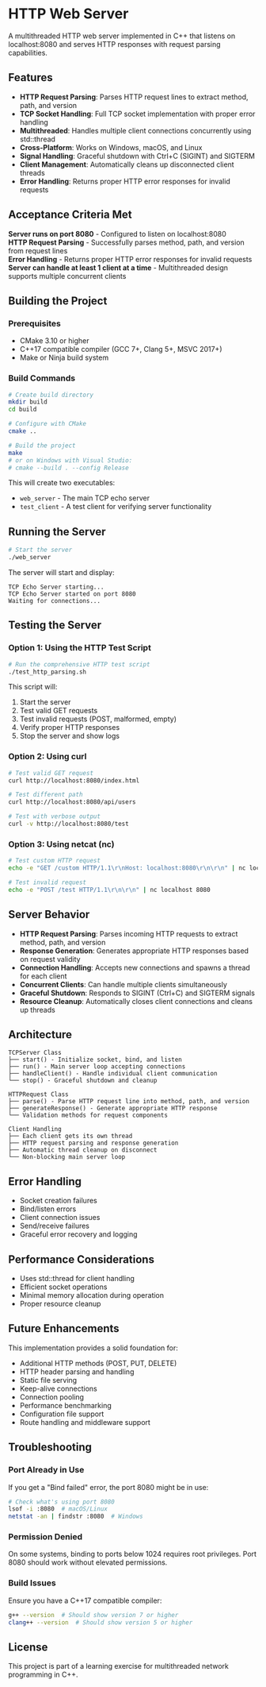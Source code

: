 # HTTP Web Server

A multithreaded HTTP web server implemented in C++ that listens on localhost:8080 and serves HTTP responses with request parsing capabilities.

## Features

- **HTTP Request Parsing**: Parses HTTP request lines to extract method, path, and version
- **TCP Socket Handling**: Full TCP socket implementation with proper error handling
- **Multithreaded**: Handles multiple client connections concurrently using std::thread
- **Cross-Platform**: Works on Windows, macOS, and Linux
- **Signal Handling**: Graceful shutdown with Ctrl+C (SIGINT) and SIGTERM
- **Client Management**: Automatically cleans up disconnected client threads
- **Error Handling**: Returns proper HTTP error responses for invalid requests

## Acceptance Criteria Met

**Server runs on port 8080** - Configured to listen on localhost:8080  
**HTTP Request Parsing** - Successfully parses method, path, and version from request lines  
**Error Handling** - Returns proper HTTP error responses for invalid requests  
**Server can handle at least 1 client at a time** - Multithreaded design supports multiple concurrent clients  

## Building the Project

### Prerequisites
- CMake 3.10 or higher
- C++17 compatible compiler (GCC 7+, Clang 5+, MSVC 2017+)
- Make or Ninja build system

### Build Commands

```bash
# Create build directory
mkdir build
cd build

# Configure with CMake
cmake ..

# Build the project
make
# or on Windows with Visual Studio:
# cmake --build . --config Release
```

This will create two executables:
- `web_server` - The main TCP echo server
- `test_client` - A test client for verifying server functionality

## Running the Server

```bash
# Start the server
./web_server
```

The server will start and display:
```
TCP Echo Server starting...
TCP Echo Server started on port 8080
Waiting for connections...
```

## Testing the Server

### Option 1: Using the HTTP Test Script

```bash
# Run the comprehensive HTTP test script
./test_http_parsing.sh
```

This script will:
1. Start the server
2. Test valid GET requests
3. Test invalid requests (POST, malformed, empty)
4. Verify proper HTTP responses
5. Stop the server and show logs

### Option 2: Using curl

```bash
# Test valid GET request
curl http://localhost:8080/index.html

# Test different path
curl http://localhost:8080/api/users

# Test with verbose output
curl -v http://localhost:8080/test
```

### Option 3: Using netcat (nc)

```bash
# Test custom HTTP request
echo -e "GET /custom HTTP/1.1\r\nHost: localhost:8080\r\n\r\n" | nc localhost 8080

# Test invalid request
echo -e "POST /test HTTP/1.1\r\n\r\n" | nc localhost 8080
```

## Server Behavior

- **HTTP Request Parsing**: Parses incoming HTTP requests to extract method, path, and version
- **Response Generation**: Generates appropriate HTTP responses based on request validity
- **Connection Handling**: Accepts new connections and spawns a thread for each client
- **Concurrent Clients**: Can handle multiple clients simultaneously
- **Graceful Shutdown**: Responds to SIGINT (Ctrl+C) and SIGTERM signals
- **Resource Cleanup**: Automatically closes client connections and cleans up threads

## Architecture

```
TCPServer Class
├── start() - Initialize socket, bind, and listen
├── run() - Main server loop accepting connections
├── handleClient() - Handle individual client communication
└── stop() - Graceful shutdown and cleanup

HTTPRequest Class
├── parse() - Parse HTTP request line into method, path, and version
├── generateResponse() - Generate appropriate HTTP response
└── Validation methods for request components

Client Handling
├── Each client gets its own thread
├── HTTP request parsing and response generation
├── Automatic thread cleanup on disconnect
└── Non-blocking main server loop
```

## Error Handling

- Socket creation failures
- Bind/listen errors
- Client connection issues
- Send/receive failures
- Graceful error recovery and logging

## Performance Considerations

- Uses std::thread for client handling
- Efficient socket operations
- Minimal memory allocation during operation
- Proper resource cleanup

## Future Enhancements

This implementation provides a solid foundation for:
- Additional HTTP methods (POST, PUT, DELETE)
- HTTP header parsing and handling
- Static file serving
- Keep-alive connections
- Connection pooling
- Performance benchmarking
- Configuration file support
- Route handling and middleware support

## Troubleshooting

### Port Already in Use
If you get a "Bind failed" error, the port 8080 might be in use:
```bash
# Check what's using port 8080
lsof -i :8080  # macOS/Linux
netstat -an | findstr :8080  # Windows
```

### Permission Denied
On some systems, binding to ports below 1024 requires root privileges. Port 8080 should work without elevated permissions.

### Build Issues
Ensure you have a C++17 compatible compiler:
```bash
g++ --version  # Should show version 7 or higher
clang++ --version  # Should show version 5 or higher
```

## License

This project is part of a learning exercise for multithreaded network programming in C++.
